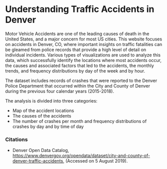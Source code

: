 # Understanding Traffic Accidents in Denver

Motor Vehicle Accidents are one of the leading causes of death in the United States, and a major concern for most US cities. This website focuses on accidents in Denver, CO, where important insights on traffic fatalities can be gleamed from police records that provide a high level of detail on individual incidents. Various types of visualizations are used to analyze this data, which successfully identify the locations where most accidents occur, the causes and associated factors that led to the accidents, the monthly trends, and frequency distributions by day of the week and by hour. 

The dataset includes records of crashes that were reported to the Denver Police Department that occurred within the City and County of Denver during the previous four calendar years (2015-2018).

The analysis is divided into three categories:

- Map of the accident locations
- The causes of the accidents
- The number of crashes per month and frequency distributions of crashes by day and by time of day

### Citations

- Denver Open Data Catalog, https://www.denvergov.org/opendata/dataset/city-and-county-of-denver-traffic-accidents, (Accessed on 5 August 2019).
